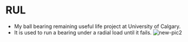 # RUL
- My ball bearing remaining useful life project at University of Calgary.
- It is used to run a bearing under a radial load until it fails.
![new-pic2](https://user-images.githubusercontent.com/74108898/236718494-da823525-4d91-4d15-9319-4f4af6db2b5b.jpg)
